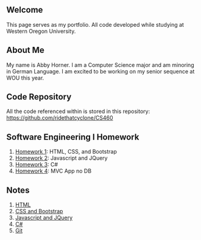 ## Welcome

This page serves as my portfolio. All code developed while studying at Western Oregon University.

## About Me

My name is Abby Horner. I am a Computer Science major and am minoring in German Language. I am excited to be working on my senior sequence at WOU this year.

## Code Repository

All the code referenced within is stored in this repository: https://github.com/ridethatcyclone/CS460

## Software Engineering I Homework
1. [Homework 1](https://ridethatcyclone.github.io/CS460/hw1/): HTML, CSS, and Bootstrap
2. [Homework 2](https://ridethatcyclone.github.io/CS460/hw2/): Javascript and JQuery
3. [Homework 3](https://ridethatcyclone.github.io/CS460/hw3/): C#
4. [Homework 4](https://ridethatcyclone.github.io/CS460/hw4/): MVC App no DB

## Notes
1. [HTML](https://ridethatcyclone.github.io/CS460/notes/html/)
2. [CSS and Bootstrap](https://ridethatcyclone.github.io/CS460/notes/cssbootstrap/)
3. [Javascript and JQuery](https://ridethatcyclone.github.io/CS460/notes/javascript/)
4. [C#](https://ridethatcyclone.github.io/CS460/notes/cs/)
5. [Git](https://ridethatcyclone.github.io/CS460/notes/git/)
